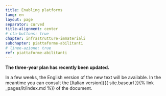 ```yaml
---
title: Enabling platforms
lang: en
layout: page
separator: curved
title-alignment: center
# cta-buttons: true
chapter: infrastrutture-immateriali
subchapter: piattaforme-abilitanti
# linee-azione: true
ref: piattaforme-abilitanti
---
```

**The three-year plan has recently been updated.**

In a few weeks, the English version of the new text will be available.
In the meantime you can consult the [Italian version]({{ site.baseurl }}{% link _pages/it/index.md %}) of the document.

<!-- Enabling platforms are solutions that offer key, transversal and reusable functionality in individual projects, by standardising their delivery methods.

The implementation of enabling platforms has already begun. Some examples for citizens and businesses are [SPID](https://teamdigitale.governo.it/en/projects/digital-identity.htm), CIE, [PagoPA](https://teamdigitale.governo.it/en/projects/digital-payments.htm), and Electronic invoicing. Other platforms are aimed mainly towards the PA, yet are still enabling platforms, such as the [National Resident Population Register](https://teamdigitale.governo.it/en/projects/anpr.htm) (ANPR).

Some platforms are already operational, but not yet being used by all administrations, whilst others are under construction or in the planning stage, as is the case for ComproPA, SIOPE+, [NoiPA](https://noipa.mef.gov.it/), the Management System for national administrative procedures and the Conservation hubs.

It is necessary to complete the realisation of the platforms and to favour their adoption; to implement and improve those that already exist, adding new functionalities and adjusting their security level. Then, it is important to complete the platforms that have already been planned and to identify new ones that will accelerate the digitisation process of the Public Administration. -->
